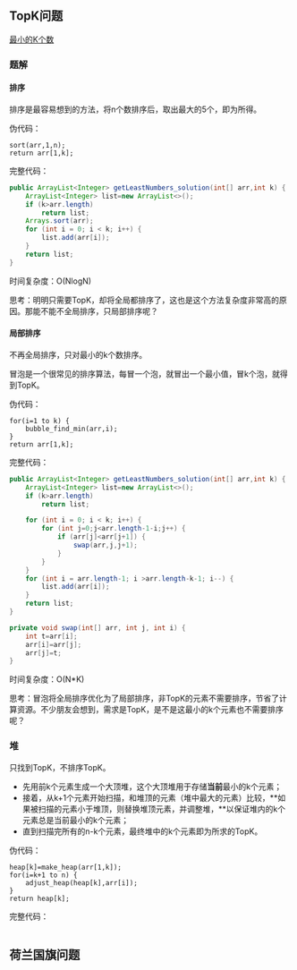 ## TopK问题

[最小的K个数](https://www.nowcoder.com/practice/6a296eb82cf844ca8539b57c23e6e9bf?tpId=13&tqId=11182&tPage=2&rp=2&ru=/ta/coding-interviews&qru=/ta/coding-interviews/question-ranking)

### 题解

#### 排序

排序是最容易想到的方法，将n个数排序后，取出最大的5个，即为所得。

伪代码：
```
sort(arr,1,n);
return arr[1,k];
```

完整代码：
```java
public ArrayList<Integer> getLeastNumbers_solution(int[] arr,int k) {
    ArrayList<Integer> list=new ArrayList<>();
    if (k>arr.length)
        return list;
    Arrays.sort(arr);
    for (int i = 0; i < k; i++) {
        list.add(arr[i]);
    }
    return list;
}
```

时间复杂度：O(NlogN)

思考：明明只需要TopK，却将全局都排序了，这也是这个方法复杂度非常高的原因。那能不能不全局排序，只局部排序呢？

#### 局部排序

不再全局排序，只对最小的k个数排序。

冒泡是一个很常见的排序算法，每冒一个泡，就冒出一个最小值，冒k个泡，就得到TopK。

伪代码：
```
for(i=1 to k) {
    bubble_find_min(arr,i);
}
return arr[1,k];
```

完整代码：
```java
public ArrayList<Integer> getLeastNumbers_solution(int[] arr,int k) {
    ArrayList<Integer> list=new ArrayList<>();
    if (k>arr.length)
        return list;

    for (int i = 0; i < k; i++) {
        for (int j=0;j<arr.length-1-i;j++) {
            if (arr[j]<arr[j+1]) {
                swap(arr,j,j+1);
            }
        }
    }
    for (int i = arr.length-1; i >arr.length-k-1; i--) {
        list.add(arr[i]);
    }
    return list;
}

private void swap(int[] arr, int j, int i) {
    int t=arr[i];
    arr[i]=arr[j];
    arr[j]=t;
}
```

时间复杂度：O(N*K)

思考：冒泡将全局排序优化为了局部排序，非TopK的元素不需要排序，节省了计算资源。不少朋友会想到，需求是TopK，是不是这最小的k个元素也不需要排序呢？

### 堆

只找到TopK，不排序TopK。

+ 先用前k个元素生成一个大顶堆，这个大顶堆用于存储**当前**最小的k个元素；
+ 接着，从k+1个元素开始扫描，和堆顶的元素（堆中最大的元素）比较，**如果被扫描的元素小于堆顶，则替换堆顶元素，并调整堆，**以保证堆内的k个元素总是当前最小的k个元素；
+ 直到扫描完所有的n-k个元素，最终堆中的k个元素即为所求的TopK。

伪代码：
```
heap[k]=make_heap(arr[1,k]);
for(i=k+1 to n) {
    adjust_heap(heap[k],arr[i]);
}
return heap[k];
```

完整代码：
```java

```



## 荷兰国旗问题